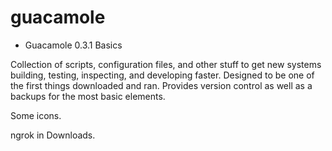 # guacamole
* Guacamole 0.3.1 Basics

Collection of scripts, configuration files, and other stuff to get new systems building, testing, inspecting, and developing faster. Designed
to be one of the first things downloaded and ran. Provides version control as well as a backups for the most 
basic elements.

Some icons.

ngrok in Downloads.
